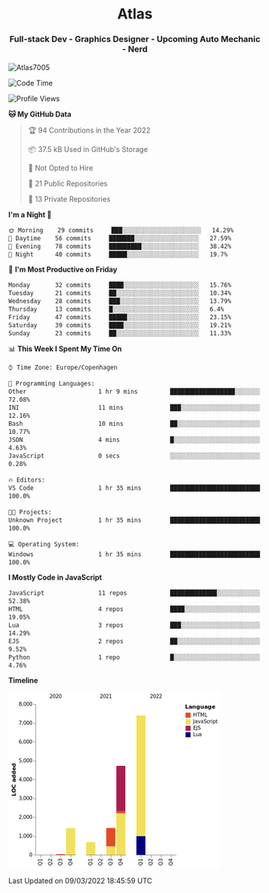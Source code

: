 <h1 align="center">Atlas</h1>
<h3 align="center">Full-stack Dev - Graphics Designer - Upcoming Auto Mechanic - Nerd</h3>

<p><img align="center" src="https://github-readme-stats.vercel.app/api/top-langs?username=Atlas7005&show_icons=true&locale=en&layout=compact" alt="Atlas7005" /></p>

<!--START_SECTION:waka-->
![Code Time](http://img.shields.io/badge/Code%20Time-501%20hrs%2025%20mins-blue)

![Profile Views](http://img.shields.io/badge/Profile%20Views-7-blue)

**🐱 My GitHub Data** 

> 🏆 94 Contributions in the Year 2022
 > 
> 📦 37.5 kB Used in GitHub's Storage 
 > 
> 🚫 Not Opted to Hire
 > 
> 📜 21 Public Repositories 
 > 
> 🔑 13 Private Repositories  
 > 
**I'm a Night 🦉** 

```text
🌞 Morning    29 commits     ███░░░░░░░░░░░░░░░░░░░░░░   14.29% 
🌆 Daytime    56 commits     ███████░░░░░░░░░░░░░░░░░░   27.59% 
🌃 Evening    78 commits     █████████░░░░░░░░░░░░░░░░   38.42% 
🌙 Night      40 commits     █████░░░░░░░░░░░░░░░░░░░░   19.7%

```
📅 **I'm Most Productive on Friday** 

```text
Monday       32 commits     ████░░░░░░░░░░░░░░░░░░░░░   15.76% 
Tuesday      21 commits     ██░░░░░░░░░░░░░░░░░░░░░░░   10.34% 
Wednesday    28 commits     ███░░░░░░░░░░░░░░░░░░░░░░   13.79% 
Thursday     13 commits     █░░░░░░░░░░░░░░░░░░░░░░░░   6.4% 
Friday       47 commits     █████░░░░░░░░░░░░░░░░░░░░   23.15% 
Saturday     39 commits     ████░░░░░░░░░░░░░░░░░░░░░   19.21% 
Sunday       23 commits     ██░░░░░░░░░░░░░░░░░░░░░░░   11.33%

```


📊 **This Week I Spent My Time On** 

```text
⌚︎ Time Zone: Europe/Copenhagen

💬 Programming Languages: 
Other                    1 hr 9 mins         ██████████████████░░░░░░░   72.08% 
INI                      11 mins             ███░░░░░░░░░░░░░░░░░░░░░░   12.16% 
Bash                     10 mins             ██░░░░░░░░░░░░░░░░░░░░░░░   10.77% 
JSON                     4 mins              █░░░░░░░░░░░░░░░░░░░░░░░░   4.63% 
JavaScript               0 secs              ░░░░░░░░░░░░░░░░░░░░░░░░░   0.28%

🔥 Editors: 
VS Code                  1 hr 35 mins        █████████████████████████   100.0%

🐱‍💻 Projects: 
Unknown Project          1 hr 35 mins        █████████████████████████   100.0%

💻 Operating System: 
Windows                  1 hr 35 mins        █████████████████████████   100.0%

```

**I Mostly Code in JavaScript** 

```text
JavaScript               11 repos            █████████████░░░░░░░░░░░░   52.38% 
HTML                     4 repos             ████░░░░░░░░░░░░░░░░░░░░░   19.05% 
Lua                      3 repos             ███░░░░░░░░░░░░░░░░░░░░░░   14.29% 
EJS                      2 repos             ██░░░░░░░░░░░░░░░░░░░░░░░   9.52% 
Python                   1 repo              █░░░░░░░░░░░░░░░░░░░░░░░░   4.76%

```


**Timeline**

![Chart not found](https://raw.githubusercontent.com/Atlas7005/Atlas7005/master/charts/bar_graph.png) 


 Last Updated on 09/03/2022 18:45:59 UTC
<!--END_SECTION:waka-->
